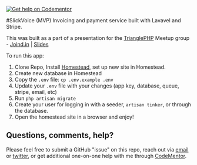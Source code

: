 [![Get help on Codementor](https://cdn.codementor.io/badges/get_help_github.svg)](https://www.codementor.io/cmgmyr)

#SlickVoice (MVP)
Invoicing and payment service built with Lavavel and Stripe.

This was built as a part of a presentation for the [TrianglePHP](http://www.meetup.com/trianglephp/events/228308536/) Meetup group - [Joind.in](https://joind.in/talk/ab6ad) | [Slides](https://speakerdeck.com/cmgmyr/building-your-first-mvp-in-laravel)

To run this app:

1. Clone Repo, Install [Homestead](https://laravel.com/docs/5.2/homestead), set up new site in Homestead.
2. Create new database in Homestead
3. Copy the `.env` file: `cp .env.example .env`
4. Update your `.env` file with your changes (app key, database, queue, stripe, email, etc)
5. Run `php artisan migrate`
6. Create your user for logging in with a seeder, `artisan tinker`, or through the database.
7. Open the homestead site in a browser and enjoy!

## Questions, comments, help?
Please feel free to submit a GitHub "issue" on this repo, reach out via [email](mailto:cmgmyr@gmail.com) or [twitter](https://twitter.com/cmgmyr), or get additional one-on-one help with me through [CodeMentor](https://www.codementor.io/cmgmyr).
